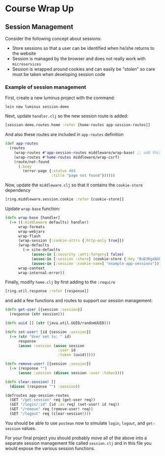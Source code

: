 # Course Wrap Up

## Session Management

Consider the following concept about sessions:

* Store sessions so that a user can be identified when he/she returns to the website
* Session is managed by the browser and does not really work with `microservices`
* Session is wrapped around cookies and can easily be "stolen" so care must be taken when developing session code

### Example of session management

First, create a new luminus project with the command:

`lein new luminus session-demo`

Next, update `handler.clj` so the new session route is added:

```clojure
[session-demo.routes.home :refer [home-routes app-session-routes]]
```

And also these routes are included in `app-routes` definition

```clojure
(def app-routes
  (routes
    (wrap-routes #'app-session-routes middleware/wrap-base) ;; add this line
    (wrap-routes #'home-routes middleware/wrap-csrf)
    (route/not-found
      (:body
        (error-page {:status 404
                     :title "page not found"})))))
``` 

Now, update the `middleware.clj` so that it contains the `cookie-store` dependency

```clojure
[ring.middleware.session.cookie :refer [cookie-store]] 
```

Update `wrap-base` function:

```clojure
(defn wrap-base [handler]
  (-> ((:middleware defaults) handler)
      wrap-formats
      wrap-webjars
      wrap-flash
      (wrap-session {:cookie-attrs {:http-only true}})
      (wrap-defaults
        (-> site-defaults
            (assoc-in [:security :anti-forgery] false)
            (assoc-in [:session :store] (cookie-store {:key "BuD3KgdAXhDHrJXu"}))
            (assoc-in [:session :cookie-name] "example-app-sessions")))
      wrap-context
      wrap-internal-error))
```

Finally, modify `home.clj` by first adding to the `:require` 

```clojure
[ring.util.response :refer [response]]
```

and add a few functions and routes to support our session management:

```clojure
(defn get-user [{session :session}]
  (response (str session)))

(defn uuid [] (str (java.util.UUID/randomUUID)))

(defn set-user! [id {session :session}]
  (-> (str "User set to: " id)
      response
      (assoc :session (assoc session
                        :user id
                        :token (uuid)))))

(defn remove-user! [{session :session}]
  (-> (response "")
      (assoc :session (dissoc session :user :token))))

(defn clear-session! []
  (dissoc (response "") :session))

(defroutes app-session-routes
  (GET "/get-session" req (get-user req))
  (GET "/login/:id" [id :as req] (set-user! id req))
  (GET "/remove" req (remove-user! req))
  (GET "/logout" req (clear-session!)))
```

You should be able to use `postman` now to simulate `login`, `logout`, and `get-session` values.  

For your final project you should probably move all of the above into a separate session management file called `session.clj` and in this file you would expose the various session functions.
